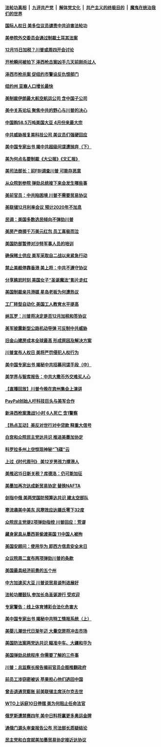 ####  [法轮功真相](../../../../basic/blob/master/README.md?t=12122113) &nbsp;|&nbsp; [九评共产党](../../../../9ping.md/blob/master/README.md?t=12122113) &nbsp;|&nbsp; [解体党文化](../../../../jtdwh.md/blob/master/README.md?t=12122113)  &nbsp;|&nbsp; [共产主义的终极目的](../../../../gczydzjmd.md/blob/master/README.md?t=12122113) &nbsp;|&nbsp; [魔鬼在统治我们的世界](../../../../mgztzwmdsj.md/blob/master/README.md?t=12122113) 

#### [国际人权日 美多位议员谴责中共迫害法轮功](../pages/nsc412/n11717665.md?t=12122113) 

#### [美参院外交委员会通过制裁土耳其法案](../pages/nsc412/n11717663.md?t=12122113) 

#### [12月15日加税？川普或周四开会讨论](../pages/nsc412/n11717175.md?t=12122113) 

#### [开枪瞬间被拍下  泽西枪击案凶手几天前刚杀过人](../pages/nsc412/n11717386.md?t=12122113) 

#### [泽西市枪杀案  促纽约市警设反仇恨部门](../pages/nsc412/n11717397.md?t=12122113) 

#### [纽约州  亚裔人口增长最快](../pages/nsc412/n11717438.md?t=12122113) 

#### [美制裁伊朗最大航空航运公司 含中国子公司](../pages/nsc412/n11717302.md?t=12122113) 

#### [美中关系论坛 聚焦中共的野心与川普的决心](../pages/nsc412/n11717180.md?t=12122113) 

#### [中国购58.5万吨美国大豆 4月份来最大宗](../pages/nsc412/n11717179.md?t=12122113) 

#### [中共威胁报复美科技公司 美议员们强硬回应](../pages/nsc412/n11717108.md?t=12122113) 

#### [美中国专家出书 揭中共超级间谍遭抛弃（下）](../pages/nsc412/n11712401.md?t=12122113) 

#### [美为何点名要制裁《大公报》《文汇报》](../pages/nsc412/n11701016.md?t=12122113) 

#### [美司法部长：前FBI调查川普 可能存恶意](../pages/nsc412/n11716863.md?t=12122113) 

#### [从众院到参院 弹劾总统接下来会发生哪些事](../pages/nsc412/n11716794.md?t=12122113) 

#### [美前官员：中共陷困境 川普不需要贸易协议](../pages/nsc412/n11716613.md?t=12122113) 

#### [美联储12月利率会议 预计2020年不加息](../pages/nsc412/n11716767.md?t=12122113) 

#### [民调：美国多数选民倾向不弹劾川普](../pages/nsc412/n11716460.md?t=12122113) 

#### [美房产商掷千万美元红包 员工喜极而泣](../pages/nsc412/n11716479.md?t=12122113) 

#### [美国防部暂停对沙特军事人员的培训](../pages/nsc412/n11716203.md?t=12122113) 

#### [确保稀土供应 美军采取自二战以来紧急行动](../pages/nsc412/n11716268.md?t=12122113) 

#### [禁止美舰停靠香港 美上将：中共不遵守协议](../pages/nsc412/n11716212.md?t=12122113) 

#### [分享尴尬时刻 美国女子“圣诞魔法”影片走红](../pages/nsc412/n11716014.md?t=12122113) 

#### [美国制裁亲共港媒 星岛老板为何遭热议](../pages/nsc412/n11714459.md?t=12122113) 

#### [工厂转型自动化 美国工人教育水平提高](../pages/nsc412/n11715367.md?t=12122113) 

#### [纳瓦罗：川普将决定是否12月加税和签协议](../pages/nsc412/n11714790.md?t=12122113) 

#### [美军披露新型公路机动导弹 可反制中共威胁](../pages/nsc412/n11715093.md?t=12122113) 

#### [旧金山建房成本全球最高 形成原因及解决方案](../pages/nsc412/n11715220.md?t=12122113) 

#### [川普宣布人权日 美将严罚侵犯人权行为](../pages/nsc412/n11715043.md?t=12122113) 

#### [美中国专家出书 揭秘中共招募间谍手段（中）](../pages/nsc412/n11712075.md?t=12122113) 

#### [美学界与智库报告：中共大撒币外交难买人心](../pages/nsc412/n11714478.md?t=12122113) 

#### [【直播回放】川普今晚在宾州集会上演讲](../pages/nsc412/n11714511.md?t=12122113) 

#### [PayPal创始人吁科技巨头与美军合作](../pages/nsc412/n11714129.md?t=12122113) 

#### [新泽西枪案激战1小时 6人死亡 含1警察](../pages/nsc412/n11714251.md?t=12122113) 

#### [【热点互动】美反对世行对中贷款 释重大信号](../pages/nsc412/n11714373.md?t=12122113) 

#### [白宫和众院民主党达共识 推进美墨加协定](../pages/nsc412/n11714271.md?t=12122113) 

#### [科罗拉多州上空惊现神秘“飞碟”云](../pages/nsc412/n11714286.md?t=12122113) 

#### [上过《时代周刊》 美12岁男孩力撑港人](../pages/nsc412/n11714181.md?t=12122113) 

#### [美推迟15日新关税？库德洛：仍可能加征](../pages/nsc412/n11714155.md?t=12122113) 

#### [美墨加再次达成新贸易协定 替换NAFTA](../pages/nsc412/n11713935.md?t=12122113) 

#### [剑指中俄 美两党国防预算达共识 建太空部队](../pages/nsc412/n11714086.md?t=12122113) 

#### [寒流袭美中美东 风寒效应达摄氏零下32度](../pages/nsc412/n11713951.md?t=12122113) 

#### [众院民主党提2项弹劾指控 川普回应：荒谬](../pages/nsc412/n11713860.md?t=12122113) 

#### [藏身家具从墨西哥偷渡美国 11中国人被拘](../pages/nsc412/n11713745.md?t=12122113) 

#### [美国安顾问：使用华为 即西方信息安全末日](../pages/nsc412/n11713761.md?t=12122113) 

#### [众议院周二宣布两项弹劾川普的条款](../pages/nsc412/n11713538.md?t=12122113) 

#### [美国最具经济前景的五个州](../pages/nsc412/n11713530.md?t=12122113) 

#### [中方加速买大豆 川普说贸易谈判进展好](../pages/nsc412/n11713494.md?t=12122113) 

#### [法轮功腰鼓队 参加长岛圣诞游行 受欢迎](../pages/nsc412/n11712632.md?t=12122113) 

#### [专家警告：线上体育博彩合法化危害大](../pages/nsc412/n11712648.md?t=12122113) 

#### [美中国专家出书 揭秘中共特工情报系统（上）](../pages/nsc412/n11712035.md?t=12122113) 

#### [美婴儿潮世代日渐年迈 大量空房将冲击市场](../pages/nsc412/n11711079.md?t=12122113) 

#### [美国防法案两党达共识 瞄准中车、大疆和华为](../pages/nsc412/n11712431.md?t=12122113) 

#### [美国弹劾总统程序 你需要了解的三件事](../pages/nsc412/n11711877.md?t=12122113) 

#### [川普：总监察长报告揭前官员企图推翻政府](../pages/nsc412/n11712103.md?t=12122113) 

#### [前员工涉窃密被诉 苹果担心他们逃回中国](../pages/nsc412/n11712067.md?t=12122113) 

#### [曾击退通货膨胀 前美联储主席沃尔克去世](../pages/nsc412/n11711986.md?t=12122113) 

#### [WTO上诉庭10日停摆 美为何阻止任命法官](../pages/nsc412/n11711821.md?t=12122113) 

#### [俄罗斯遭禁赛四年 美中日料将赢更多奥运金牌](../pages/nsc412/n11711530.md?t=12122113) 

#### [通俄门源头审查报告公布 司法部长质疑结论](../pages/nsc412/n11711427.md?t=12122113) 

#### [民主党和白宫就美加墨贸易协定接近达协议](../pages/nsc412/n11711806.md?t=12122113) 

